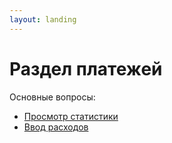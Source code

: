```yaml
---
layout: landing
---
```


# Раздел платежей

Основные вопросы:

* [Просмотр статистики](../to-do-section/viewing-statistics.md)
* [Ввод расходов](entering-expenses.md)
